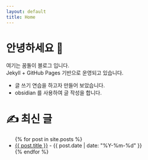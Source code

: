 ```yaml
---
layout: default
title: Home
---
```


# 안녕하세요 👋

여기는 꿈돌이 블로그 입니다.  
Jekyll + GitHub Pages 기반으로 운영되고 있습니다.
-  글 쓰기 연습을 하고자 만들어 보았습니다. 
- obsidian 를 사용하여 글 작성을 합니다. 

# ✍️ 최신 글
<ul>
  {% for post in site.posts %}
    <li>
      <a href="{{ post.url }}">{{ post.title }}</a> - {{ post.date | date: "%Y-%m-%d" }}
    </li>
  {% endfor %}
</ul>
